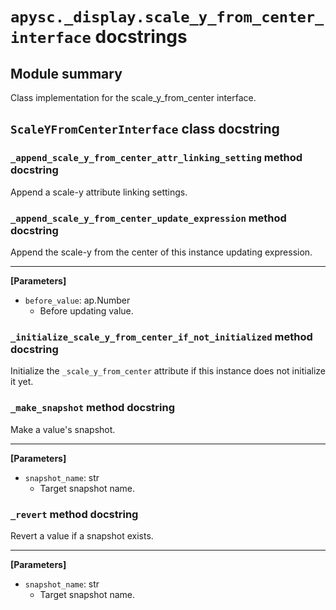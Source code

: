 # `apysc._display.scale_y_from_center_interface` docstrings

## Module summary

Class implementation for the scale_y_from_center interface.

## `ScaleYFromCenterInterface` class docstring

### `_append_scale_y_from_center_attr_linking_setting` method docstring

Append a scale-y attribute linking settings.

### `_append_scale_y_from_center_update_expression` method docstring

Append the scale-y from the center of this instance updating expression.<hr>

**[Parameters]**

- `before_value`: ap.Number
  - Before updating value.

### `_initialize_scale_y_from_center_if_not_initialized` method docstring

Initialize the `_scale_y_from_center` attribute if this instance does not initialize it yet.

### `_make_snapshot` method docstring

Make a value's snapshot.<hr>

**[Parameters]**

- `snapshot_name`: str
  - Target snapshot name.

### `_revert` method docstring

Revert a value if a snapshot exists.<hr>

**[Parameters]**

- `snapshot_name`: str
  - Target snapshot name.